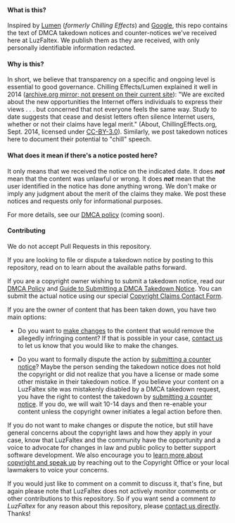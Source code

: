 #### What is this?
Inspired by [Lumen](https://lumendatabase.org/topics/1) (*formerly Chilling Effects*) and [Google](https://cloud.google.com/storage/docs/dmca), this repo contains the text of DMCA takedown notices and counter-notices we've received here at LuzFaltex. We publish them as they are received, with only personally identifiable information redacted.

#### Why is this?
In short, we believe that transparency on a specific and ongoing level is essential to good governance. Chilling Effects/Lumen explained it well in 2014 ([archive.org mirror; not present on their current site](https://web.archive.org/web/20140101160724/http://chillingeffects.org/#donato-if:~:text=We%20are%20excited%20about%20the%20new,its%20misuse%20to%20%22chill%22%20legitimate%20activity.)): "We are excited about the new opportunities the Internet offers individuals to express their views . . . but concerned that not everyone feels the same way. Study to date suggests that cease and desist letters often silence Internet users, whether or not their claims have legal merit." (About, ChillingEffects.org, Sept. 2014, licensed under [CC-BY-3.0](http://creativecommons.org/licenses/by/3.0/us/)). Similarly, we post takedown notices here to document their potential to "chill" speech.

#### What does it mean if there's a notice posted here?
It only means that we received the notice on the indicated date. It does ***not*** mean that the content was unlawful or wrong. It does ***not*** mean that the user identified in the notice has done anything wrong. We don't make or imply any judgment about the merit of the claims they make. We post these notices and requests only for informational purposes.

For more details, see our [DMCA policy](https://www.luzfaltex.com/policies/dmca) (coming soon).

#### Contributing
We do not accept Pull Requests in this repository. 

If you are looking to file or dispute a takedown notice by posting to this repository, read on to learn about the available paths forward.

If you are a copyright owner wishing to submit a takedown notice, read our [DMCA Policy](https://www.luzfaltex.com/policies/dmca) and [Guide to Submitting a DMCA Takedown Notice](https://www.luzfaltex.com//docs/dmca/takedown-notice). You can submit the actual notice using our special [Copyright Claims Contact Form](https://www.luzfaltex.com/contact/dmca/takedown-notice).

If you are the owner of content that has been taken down, you have two main options:

  - Do you want to [make changes](https://www.luzfaltex.com/policies/dmca#what-if-i-inadvertently-missed-the-window-to-make-changes) to the content that would remove the allegedly infringing content? If that is possible in your case, [contact us](https://www.luzfaltex.com/contact/support) to let us know that you would like to make the changes.

  - Do you want to formally dispute the action by [submitting a counter notice](https://www.luzfaltex.com/docs/dmca/counter-notice)? Maybe the person sending the takedown notice does not hold the copyright or did not realize that you have a license or made some other mistake in their takedown notice. If you believe your content on a LuzFaltex site was mistakenly disabled by a DMCA takedown request, you have the right to contest the takedown by [submitting a counter notice](https://www.luzfaltex.com/docs/dmca/counter-notice). If you do, we will wait 10-14 days and then re-enable your content unless the copyright owner initiates a legal action before then.

If you do not want to make changes or dispute the notice, but still have general concerns about the copyright laws and how they apply in your case, know that LuzFaltex and the community have the opportunity and a voice to advocate for changes in law and public policy to better support software development. We also encourage you to [learn more about copyright and speak up](https://www.luzfaltex.com/policies/dmca#learn-more-and-speak-up) by reaching out to the Copyright Office or your local lawmakers to voice your concerns.

If you would just like to comment on a commit to discuss it, that's fine, but again please note that LuzFaltex does not actively monitor comments or other contributions to this repository. So if you want send a comment *to LuzFaltex* for any reason about this repository, please [contact us directly](https://www.luzfaltex.com/contact/support). Thanks!


